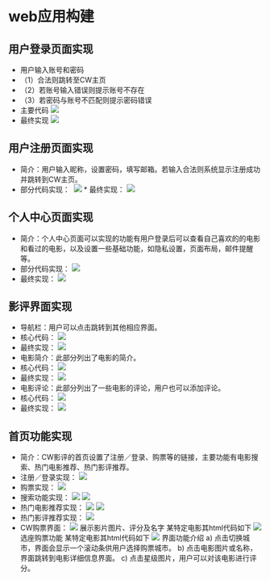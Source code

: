 # web应用构建
## 用户登录页面实现
* 用户输入账号和密码
* （1）合法则跳转至CW主页
* （2）若账号输入错误则提示账号不存在
* （3）若密码与账号不匹配则提示密码错误
* 主要代码
![](https://ooo.0o0.ooo/2017/06/19/5947dcaddcd6b.png)
* 最终实现
![](https://ooo.0o0.ooo/2017/06/19/5947dcd9977f5.jpg)
## 用户注册页面实现
* 简介：用户输入昵称，设置密码，填写邮箱。若输入合法则系统显示注册成功并跳转到CW主页。
* 部分代码实现：
 ![](https://ooo.0o0.ooo/2017/06/19/5947e1cf69abd.png)
* 最终实现：
![](https://ooo.0o0.ooo/2017/06/19/5947e1e17414c.png)
## 个人中心页面实现
* 简介：个人中心页面可以实现的功能有用户登录后可以查看自己喜欢的的电影和看过的电影，以及设置一些基础功能，如隐私设置，页面布局，邮件提醒等。
* 部分代码实现：
![](https://ooo.0o0.ooo/2017/06/20/59489828441be.png)
* 最终实现：
![](https://ooo.0o0.ooo/2017/06/20/5948984882065.png)
## 影评界面实现
* 导航栏：用户可以点击跳转到其他相应界面。
* 核心代码：
![](https://ooo.0o0.ooo/2017/06/20/5948ccb667066.png)
* 最终实现：
![](https://ooo.0o0.ooo/2017/06/20/5948ccdda5f32.png)
* 电影简介：此部分列出了电影的简介。
* 核心代码：
![](https://ooo.0o0.ooo/2017/06/20/5948cd61e67fc.png)
* 最终实现：
![](https://ooo.0o0.ooo/2017/06/20/5948cd75304ad.png)
* 电影评论：此部分列出了一些电影的评论，用户也可以添加评论。
* 核心代码：
![](https://ooo.0o0.ooo/2017/06/20/5948cdaaeb0b4.png)
* 最终实现：
![](https://ooo.0o0.ooo/2017/06/20/5948cdce6acd4.png)
## 首页功能实现
* 简介：CW影评的首页设置了注册／登录、购票等的链接，主要功能有电影搜索、热门电影推荐、热门影评推荐。
* 注册／登录实现：
![](https://ooo.0o0.ooo/2017/06/20/5949332bd95cc.png)
* 购票实现：
![](https://ooo.0o0.ooo/2017/06/20/5949337223e61.png)
* 搜索功能实现：
![](https://ooo.0o0.ooo/2017/06/20/594933b173fe6.png)
![](https://ooo.0o0.ooo/2017/06/20/594933e4d13c4.png)
* 热门电影推荐实现：
![](https://ooo.0o0.ooo/2017/06/20/5949342932ee2.png)
![](https://ooo.0o0.ooo/2017/06/20/59493453676bb.png)
* 热门影评推荐实现：
![](https://ooo.0o0.ooo/2017/06/20/594934887d601.png)
* CW购票界面：
![](https://ooo.0o0.ooo/2017/06/20/59494459e74d0.jpg)
展示影片图片、评分及名字
某特定电影其html代码如下
![](https://ooo.0o0.ooo/2017/06/20/59494505a745a.jpg)
选座购票功能
某特定电影其html代码如下
![](https://ooo.0o0.ooo/2017/06/20/59494539cf736.jpg)
界面功能介绍
a)	点击切换城市，界面会显示一个滚动条供用户选择购票城市。
b)	点击电影图片或名称，界面跳转到电影详细信息界面。
c)	点击星级图片，用户可以对该电影进行评分。

